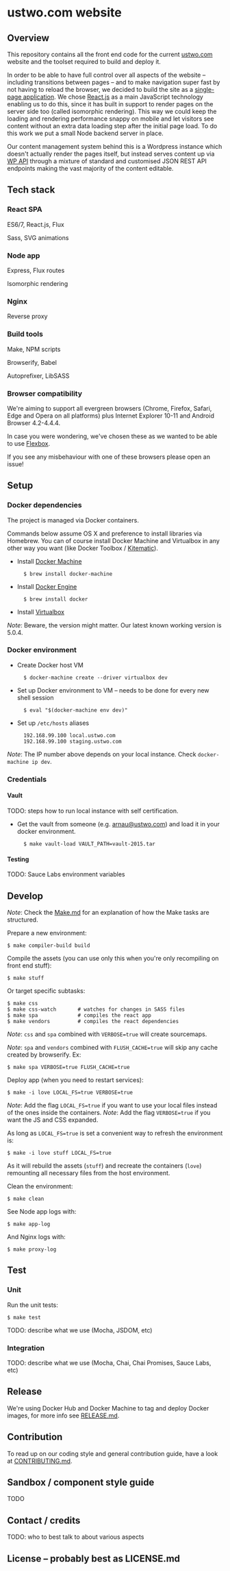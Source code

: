 # ustwo.com website

## Overview

This repository contains all the front end code for the current [ustwo.com](https://ustwo.com) website and the toolset required to build and deploy it.

In order to be able to have full control over all aspects of the website – including transitions between pages – and to make navigation super fast by not having to reload the browser, we decided to build the site as a [single-page application](https://en.wikipedia.org/wiki/Single-page_application). We chose [React.js](https://facebook.github.io/react/) as a main JavaScript technology enabling us to do this, since it has built in support to render pages on the server side too (called isomorphic rendering). This way we could keep the loading and rendering performance snappy on mobile and let visitors see content without an extra data loading step after the initial page load. To do this work we put a small Node backend server in place.

Our content management system behind this is a Wordpress instance which doesn't actually render the pages itself, but instead serves content up via [WP API](http://v2.wp-api.org/) through a mixture of standard and customised JSON REST API endpoints making the vast majority of the content editable.

## Tech stack

### React SPA

ES6/7, React.js, Flux

Sass, SVG animations

### Node app

Express, Flux routes

Isomorphic rendering

### Nginx

Reverse proxy

### Build tools

Make, NPM scripts

Browserify, Babel

Autoprefixer, LibSASS

### Browser compatibility

We're aiming to support all evergreen browsers (Chrome, Firefox, Safari, Edge and Opera on all platforms) plus Internet Explorer 10-11 and Android Browser 4.2-4.4.4.

In case you were wondering, we've chosen these as we wanted to be able to use [Flexbox](http://caniuse.com/#feat=flexbox).

If you see any misbehaviour with one of these browsers please open an issue!

## Setup

### Docker dependencies

The project is managed via Docker containers.

Commands below assume OS X and preference to install libraries via Homebrew.
You can of course install Docker Machine and Virtualbox in any other way
you want (like Docker Toolbox / [Kitematic](https://kitematic.com/)).

* Install [Docker Machine](https://docs.docker.com/machine/#installation)

        $ brew install docker-machine

* Install [Docker Engine](https://docs.docker.com/installation/binaries/)

        $ brew install docker

* Install [Virtualbox](https://www.virtualbox.org/wiki/Downloads)

*Note*: Beware, the version might matter. Our latest known working version is 5.0.4.

### Docker environment

* Create Docker host VM

        $ docker-machine create --driver virtualbox dev

* Set up Docker environment to VM – needs to be done for every new shell session

        $ eval "$(docker-machine env dev)"

* Set up `/etc/hosts` aliases

        192.168.99.100 local.ustwo.com
        192.168.99.100 staging.ustwo.com

*Note*: The IP number above depends on your local instance. Check `docker-machine ip dev`.

### Credentials

#### Vault

TODO: steps how to run local instance with self certification.

* Get the vault from someone (e.g. arnau@ustwo.com) and load it in your
docker environment.

        $ make vault-load VAULT_PATH=vault-2015.tar

#### Testing

TODO: Sauce Labs environment variables

## Develop

*Note*: Check the [Make.md](./Make.md) for an explanation of how the Make
tasks are structured.

Prepare a new environment:

    $ make compiler-build build

Compile the assets (you can use only this when you're only recompiling on front
end stuff):

    $ make stuff

Or target specific subtasks:

    $ make css
    $ make css-watch       # watches for changes in SASS files
    $ make spa             # compiles the react app
    $ make vendors         # compiles the react dependencies

*Note*: `css` and `spa` combined with `VERBOSE=true` will create sourcemaps.

*Note*: `spa` and `vendors` combined with `FLUSH_CACHE=true` will skip any
cache created by browserify. Ex:

    $ make spa VERBOSE=true FLUSH_CACHE=true

Deploy app (when you need to restart services):

    $ make -i love LOCAL_FS=true VERBOSE=true

*Note*: Add the flag `LOCAL_FS=true` if you want to use your local files instead
of the ones inside the containers.
*Note*: Add the flag `VERBOSE=true` if you want the JS and CSS expanded.

As long as `LOCAL_FS=true` is set a convenient way to refresh the environment
is:

    $ make -i love stuff LOCAL_FS=true

As it will rebuild the assets (`stuff`) and recreate the containers (`love`)
remounting all necessary files from the host environment.

Clean the environment:

    $ make clean

See Node app logs with:

    $ make app-log

And Nginx logs with:

    $ make proxy-log

## Test

### Unit

Run the unit tests:

    $ make test

TODO: describe what we use (Mocha, JSDOM, etc)

### Integration

TODO: describe what we use (Mocha, Chai, Chai Promises, Sauce Labs, etc)

## Release

We're using Docker Hub and Docker Machine to tag and deploy Docker images, for more info see [RELEASE.md](./RELEASE.md).

## Contribution

To read up on our coding style and general contribution guide, have a look at [CONTRIBUTING.md](./CONTRIBUTING.md).

## Sandbox / component style guide

TODO

## Contact / credits

TODO: who to best talk to about various aspects

## License – probably best as LICENSE.md
